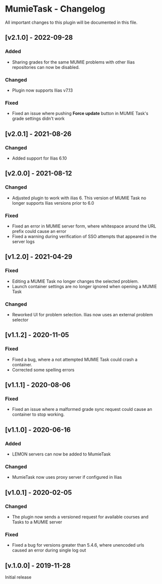 # MumieTask - Changelog

All important changes to this plugin will be documented in this file.
## [v2.1.0] - 2022-09-28
### Added 
- Sharing grades for the same MUMIE problems with other Ilias repositories can now be disabled.

### Changed
- Plugin now supports Ilias v7.13

### Fixed
- Fixed an issue where pushing **Force update** button in MUMIE Task's grade settings didn't work 

## [v2.0.1] - 2021-08-26
### Changed
- Added support for Ilias 6.10

## [v2.0.0] - 2021-08-12
### Changed
- Adjusted plugin to work with ilias 6. This version of MUMIE Task no longer supports Ilias versions prior to 6.0

### Fixed
- Fixed an error in MUMIE server form, where whitespace around the URL prefix could cause an error
- Fixed a warning during verification of SSO attempts that appeared in the server logs

## [v1.2.0] - 2021-04-29
### Fixed
- Editing a MUMIE Task no longer changes the selected problem.
- Launch container settings are no longer ignored when opening a MUMIE Task

### Changed
- Reworked UI for problem selection. Ilias now uses an external problem selector

## [v1.1.2] - 2020-11-05
### Fixed
- Fixed a bug, where a not attempted MUMIE Task could crash a container.
- Corrected some spelling errors

## [v1.1.1] - 2020-08-06
### Fixed
- Fixed an issue where a malformed grade sync request could cause an container to stop working.

## [v1.1.0] - 2020-06-16
### Added
- LEMON servers can now be added to MumieTask

### Changed
- MumieTask now uses proxy server if configured in Ilias

## [v1.0.1] - 2020-02-05

### Changed
- The plugin now sends a versioned request for available courses and Tasks to a MUMIE server

### Fixed
- Fixed a bug for versions greater than 5.4.6, where unencoded urls caused an error during single log out

## [v.1.0.0] - 2019-11-28
Initial release
